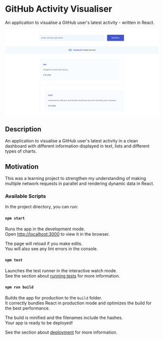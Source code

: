 # GitHub Activity Visualiser

An application to visualise a GitHub user's latest activity - written in React.

![GitHub Activity Visualiser](documentation/github-activity-visualiser.png)

## Description

An application to visualise a GitHub user's latest activity in a clean dashboard with different information displayed in text, lists and different types of charts. 

## Motivation

This was a learning project to strengthen my understanding of making multiple network requests in parallel and rendering dynamic data in React.

### Available Scripts

In the project directory, you can run:

#### `npm start`

Runs the app in the development mode.\
Open [http://localhost:3000](http://localhost:3000) to view it in the browser.

The page will reload if you make edits.\
You will also see any lint errors in the console.

#### `npm test`

Launches the test runner in the interactive watch mode.\
See the section about [running tests](https://facebook.github.io/create-react-app/docs/running-tests) for more information.

#### `npm run build`

Builds the app for production to the `build` folder.\
It correctly bundles React in production mode and optimizes the build for the best performance.

The build is minified and the filenames include the hashes.\
Your app is ready to be deployed!

See the section about [deployment](https://facebook.github.io/create-react-app/docs/deployment) for more information.

